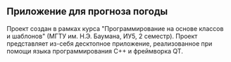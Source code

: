 ## Приложение для прогноза погоды
Проект создан в рамках курса "Программирование на основе классов и шаблонов" (МГТУ им. Н.Э. Баумана, ИУ5, 2 семестр). Проект представляет из-себя десктопное приложение, реализованное при помощи языка программирования C++ и фреймворка QT.

